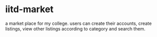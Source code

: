# iitd-market
a market place for my college. users can create their accounts, create listings, view other listings according to category and search them. 
